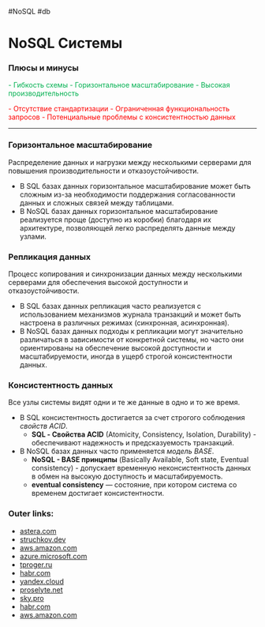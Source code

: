 #NoSQL #db

# NoSQL Системы

### Плюсы и минусы
<font color="#00b050">- Гибкость схемы</font>
<font color="#00b050">- Горизонтальное масштабирование</font>
<font color="#00b050">- Высокая производительность</font>

<font color="#ff0000">- Отсутствие стандартизации</font>
<font color="#ff0000">- Ограниченная функциональность запросов</font>
<font color="#ff0000">- Потенциальные проблемы с консистентностью данных</font>

---

### Горизонтальное масштабирование
Распределение данных и нагрузки между несколькими серверами для повышения производительности и отказоустойчивости. 
- В SQL базах данных горизонтальное масштабирование может быть сложным из-за необходимости поддержания согласованности данных и сложных связей между таблицами. 
- В NoSQL базах данных горизонтальное масштабирование реализуется проще (доступно из коробки) благодаря их архитектуре, позволяющей легко распределять данные между узлами.

### Репликация данных
Процесс копирования и синхронизации данных между несколькими серверами для обеспечения высокой доступности и отказоустойчивости. 
- В SQL базах данных репликация часто реализуется с использованием механизмов журнала транзакций и может быть настроена в различных режимах (синхронная, асинхронная). 
- В NoSQL базах данных подходы к репликации могут значительно различаться в зависимости от конкретной системы, но часто они ориентированы на обеспечение высокой доступности и масштабируемости, иногда в ущерб строгой консистентности данных.

### Консистентность данных
Все узлы системы видят одни и те же данные в одно и то же время. 
- В SQL консистентность достигается за счет строгого соблюдения *свойств ACID*.
	- **SQL - Свойства ACID** (Atomicity, Consistency, Isolation, Durability) - обеспечивают надежность и предсказуемость транзакций. 
- В NoSQL базах данных часто применяется *модель BASE*. 
	- **NoSQL - BASE принципы** (Basically Available, Soft state, Eventual consistency) - допускает временную неконсистентность данных в обмен на высокую доступность и масштабируемость.
	- **eventual consistency** — состояние, при котором система со временем достигает консистентности.

### Outer links:
- [astera.com](https://www.astera.com/ru/knowledge-center/sql-vs-nosql/?utm_source=chatgpt.com)
- [struchkov.dev](https://struchkov.dev/blog/ru/database-replication/?utm_source=chatgpt.com)
- [aws.amazon.com](https://aws.amazon.com/compare/the-difference-between-acid-and-base-database/?utm_source=chatgpt.com)
- [azure.microsoft.com](https://azure.microsoft.com/ru-ru/resources/cloud-computing-dictionary/scaling-out-vs-scaling-up?utm_source=chatgpt.com)
- [tproger.ru](https://tproger.ru/translations/types-of-nosql-db?utm_source=chatgpt.com)
- [habr.com](https://habr.com/ru/companies/ruvds/articles/727474/?utm_source=chatgpt.com)
- [yandex.cloud](https://yandex.cloud/ru/blog/posts/2022/10/nosql?utm_source=chatgpt.com)
- [proselyte.net](https://proselyte.net/tutorials/system-design/sql-vs-nosql/?utm_source=chatgpt.com)
- [sky.pro](https://sky.pro/wiki/sql/sql-i-nosql-bazy-dannyh-chto-vybrat/?utm_source=chatgpt.com)
- [habr.com](https://habr.com/ru/sandbox/113232/?utm_source=chatgpt.com)
- [aws.amazon.com](https://aws.amazon.com/compare/the-difference-between-acid-and-base-database/?utm_source=chatgpt.com)